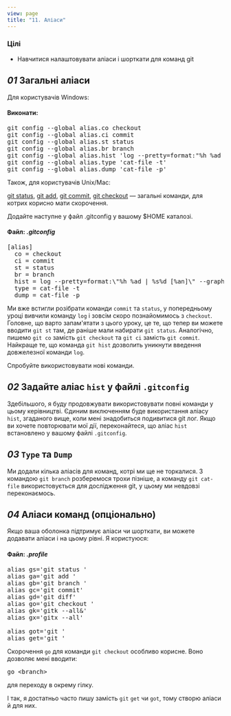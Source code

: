 ```yaml
---
view: page
title: "11. Аліаси"
---
```


<h3>Цілі</h3>

<ul><li>Навчитися налаштовувати аліаси і шорткати для команд git</li></ul>

<h2><em>01</em> Загальні аліаси</h2>

<p>Для користувачів Windows:</p>
<h4 class="h4-pre">Виконати:</h4>
<pre class="instructions">git config --global alias.co checkout
git config --global alias.ci commit
git config --global alias.st status
git config --global alias.br branch
git config --global alias.hist 'log --pretty=format:"%h %ad | %s%d [%an]" --graph --date=short'
git config --global alias.type 'cat-file -t'
git config --global alias.dump 'cat-file -p'</pre>

<p>Також, для користувачів Unix/Mac:</p>
<p><ins>git status</ins>, <ins>git add</ins>, <ins>git commit</ins>, <ins>git checkout</ins> — загальні команди, для котрих корисно мати скорочення.</p>

<p>Додайте наступне у файл .gitconfig у вашому $<span class="caps">HOME</span> каталозі.</p>

<h4 class="h4-pre">Файл: <em>.gitconfig</em></h4>

<pre class="file">[alias]
  co = checkout
  ci = commit
  st = status
  br = branch
  hist = log --pretty=format:\"%h %ad | %s%d [%an]\" --graph --date=short
  type = cat-file -t
  dump = cat-file -p</pre>

<p>Ми вже встигли розібрати команди <code>commit</code> та <code>status</code>, у попередньому уроці вивчили команду <code>log</code> і зовсім скоро познайомимось з <code>checkout</code>. Головне, що варто запам'ятати з цього уроку, це те, що тепер ви можете вводити <code>git st</code> там, де раніше мали набирати <code>git status</code>. Аналогічно, пишемо <code>git co</code> замість <code>git checkout</code> та <code>git ci</code> замість <code>git commit</code>. Найкраще те, що команда <code>git hist</code> дозволить уникнути введення довжелезної команди <code>log</code>.</p>

<p>Спробуйте використовувати нові команди.</p>

<h2><em>02</em> Задайте аліас <code>hist</code> у файлі <code>.gitconfig</code> </h2>

<p>Здебільшого, я буду продовжувати використовувати повні команди у цьому керівництві. Єдиним виключенням буде використання аліасу <code>hist</code>, згаданого вище, коли мені знадобиться подивитися git лог. Якщо ви хочете повторювати мої дії, переконайтеся, що аліас <code>hist</code> встановлено у вашому файлі <code>.gitconfig</code>.</p>

<h2><em>03</em> <code>Type</code> та <code>Dump</code></h2>

<p>Ми додали кілька аліасів для команд, котрі ми ще не торкалися. З командою <code>git branch</code> розберемося трохи пізніше, а команду <code>git cat-file</code> використовується для дослідження git, у цьому ми невдовзі переконаємось.</p>

<h2><em>04</em> Аліаси команд (опціонально)</h2>

<p>Якщо ваша оболонка підтримує аліаси чи шорткати, ви можете додавати аліаси і на цьому рівні. Я користуюся:</p>

<h4 class="h4-pre">Файл: <em>.profile</em></h4>

<pre class="file">alias gs='git status '
alias ga='git add '
alias gb='git branch '
alias gc='git commit'
alias gd='git diff'
alias go='git checkout '
alias gk='gitk --all&amp;'
alias gx='gitx --all'

alias got='git '
alias get='git '</pre>

<p>Скорочення <code>go</code> для команди <code>git checkout</code> особливо корисне. Воно дозволяє мені вводити:</p>

<pre class="instructions">go &lt;branch&gt;</pre>

<p>для переходу в окрему гілку.</p>

<p>І так, я достатньо часто пишу замість <code>git</code> <code>get</code> чи <code>got</code>, тому створю аліаси й для них.</p>

